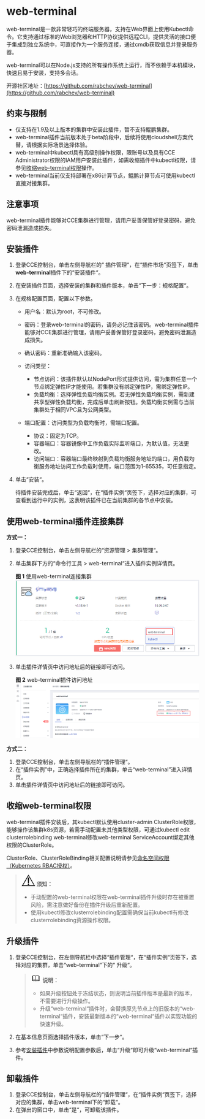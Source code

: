# web-terminal<a name="cce_01_0134"></a>

web-terminal是一款非常轻巧的终端服务器，支持在Web界面上使用Kubectl命令。它支持通过标准的Web浏览器和HTTP协议提供远程CLI，提供灵活的接口便于集成到独立系统中，可直接作为一个服务连接，通过cmdb获取信息并登录服务器。

web-terminal可以在Node.js支持的所有操作系统上运行，而不依赖于本机模块，快速且易于安装，支持多会话。

开源社区地址：[https://github.com/rabchev/web-terminal](https://github.com/rabchev/web-terminal)

## 约束与限制<a name="section628693291119"></a>

-   仅支持在1.9及以上版本的集群中安装此插件，暂不支持鲲鹏集群。
-   web-terminal插件当前版本处于beta阶段中，后续将使用cloudshell方案代替，请根据实际场景选择体验。
-   web-terminal中kubectl具有高级别操作权限，限账号以及具有CCE Administrator权限的IAM用户安装此插件，如需收缩插件中kubectl权限，请参见[收缩web-terminal权限](#section62000142412)操作。
-   web-terminal当前仅支持部署在x86计算节点，鲲鹏计算节点可使用kubectl直接对接集群。

## 注意事项<a name="section1357919311966"></a>

web-terminal插件能够对CCE集群进行管理，请用户妥善保管好登录密码，避免密码泄漏造成损失。

## 安装插件<a name="section41861311141210"></a>

1.  登录CCE控制台，单击左侧导航栏的“ 插件管理“，在“插件市场“页签下，单击**web-terminal**插件下的“安装插件“。
2.  在安装插件页面，选择安装的集群和插件版本，单击“下一步：规格配置“。
3.  <a name="li153748218613"></a>在规格配置页面，配置以下参数。
    -   用户名：默认为root，不可修改。
    -   密码：登录web-terminal的密码，请务必记住该密码。web-terminal插件能够对CCE集群进行管理，请用户妥善保管好登录密码，避免密码泄漏造成损失。
    -   确认密码：重新准确输入该密码。
    -   访问类型：
        -   节点访问：该插件默认以NodePort形式提供访问，需为集群任意一个节点绑定弹性IP才能使用。若集群没有绑定弹性IP，需绑定弹性IP。
        -   负载均衡：选择弹性负载均衡实例。若无弹性负载均衡实例，需新建共享型弹性负载均衡，完成后单击刷新按钮。负载均衡实例需与当前集群处于相同VPC且为公网类型。

    -   端口配置：访问类型为负载均衡时，需端口配置。
        -   协议：固定为TCP。
        -   容器端口：容器镜像中工作负载实际监听端口，为默认值，无法更改。
        -   访问端口：容器端口最终映射到负载均衡服务地址的端口，用负载均衡服务地址访问工作负载时使用，端口范围为1-65535，可任意指定。

4.  单击“安装“。

    待插件安装完成后，单击“返回“，在“插件实例“页签下，选择对应的集群，可查看到运行中的实例，这表明该插件已在当前集群的各节点中安装。


## 使用web-terminal插件连接集群<a name="section115151890220"></a>

**方式一：**

1.  登录CCE控制台，单击左侧导航栏的“资源管理 \> 集群管理“。
2.  单击集群下方的“命令行工具 \> web-terminal“进入插件实例详情页。

    **图 1**  使用web-terminal连接集群<a name="fig363789132816"></a>  
    ![](figures/使用web-terminal连接集群.png "使用web-terminal连接集群")

3.  单击插件详情页中访问地址后的链接即可访问。

    **图 2**  web-terminal插件访问地址<a name="fig109178487467"></a>  
    ![](figures/web-terminal插件访问地址.png "web-terminal插件访问地址")


**方式二：**

1.  登录CCE控制台，单击左侧导航栏的“插件管理“。
2.  在“插件实例”中，正确选择插件所在的集群，单击“web-terminal”进入详情页。
3.  单击插件详情页中访问地址后的链接即可访问。

## 收缩web-terminal权限<a name="section62000142412"></a>

web-terminal插件安装后，其kubectl默认使用cluster-admin ClusterRole权限，能够操作该集群k8s资源，若需手动配置未其他类型权限，可通过kubectl edit clusterrolebinding web-terminal修改web-terminal ServiceAccount绑定其他权限的ClusterRole。

ClusterRole、ClusterRoleBinding相关配置说明请参见[命名空间权限（Kubernetes RBAC授权）](命名空间权限（Kubernetes-RBAC授权）.md)。

>![](public_sys-resources/icon-notice.gif) **须知：** 
>-   手动配置的web-terminal权限在web-terminal插件升级时存在被重置风险，需注意做好备份在插件升级后重新配置。
>-   使用kubectl修改clusterrolebinding配置需确保当前kubectl有修改clusterrolebinding资源操作权限。

## 升级插件<a name="section23441939916"></a>

1.  登录CCE控制台，在左侧导航栏中选择“插件管理“，在“插件实例“页签下，选择对应的集群，单击“web-terminal“下的“ 升级“。

    >![](public_sys-resources/icon-note.gif) **说明：** 
    >-   如果升级按钮处于冻结状态，则说明当前插件版本是最新的版本，不需要进行升级操作。
    >-   升级“web-terminal“插件时，会替换原先节点上的旧版本的“web-terminal“插件，安装最新版本的“web-terminal“插件以实现功能的快速升级。

2.  在基本信息页面选择插件版本，单击“下一步“。
3.  参考[安装插件](#li153748218613)中参数说明配置参数后，单击“升级“即可升级“web-terminal“插件。

## 卸载插件<a name="section65651488131"></a>

1.  登录CCE控制台，单击左侧导航栏的“插件管理“，在“插件实例“页签下，选择对应的集群，单击web-terminal下的“卸载“。
2.  在弹出的窗口中，单击“是“，可卸载该插件。

